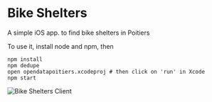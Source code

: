 # Bike Shelters

A simple iOS app. to find bike shelters in Poitiers

To use it, install node and npm, then

```
npm install
npm dedupe
open opendatapoitiers.xcodeproj # then click on 'run' in Xcode 
npm start
```

![Bike Shelters Client](https://raw.githubusercontent.com/mathieuancelin/opendata-poitiers-react-native/master/opendatapoitiers.gif)
